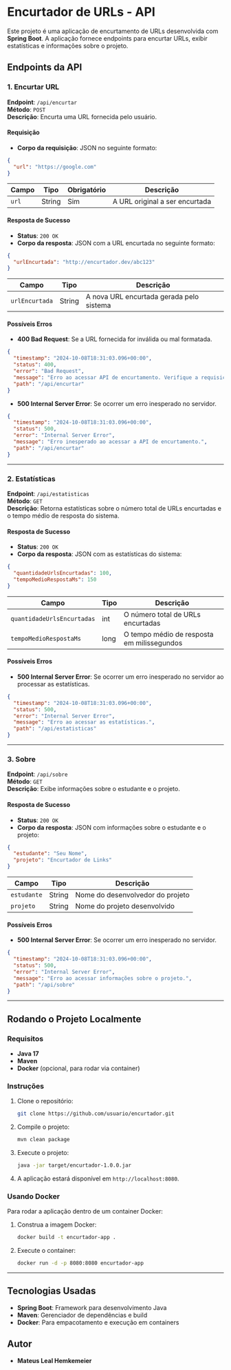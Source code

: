 
# Encurtador de URLs - API

Este projeto é uma aplicação de encurtamento de URLs desenvolvida com **Spring Boot**. A aplicação fornece endpoints para encurtar URLs, exibir estatísticas e informações sobre o projeto.

## Endpoints da API

### 1. Encurtar URL
**Endpoint**: `/api/encurtar`  
**Método**: `POST`  
**Descrição**: Encurta uma URL fornecida pelo usuário.

#### Requisição

- **Corpo da requisição**: JSON no seguinte formato:

```json
{
  "url": "https://google.com"
}
```

| Campo | Tipo   | Obrigatório | Descrição                   |
|-------|--------|-------------|-----------------------------|
| `url` | String | Sim         | A URL original a ser encurtada |

#### Resposta de Sucesso

- **Status**: `200 OK`
- **Corpo da resposta**: JSON com a URL encurtada no seguinte formato:

```json
{
  "urlEncurtada": "http://encurtador.dev/abc123"
}
```

| Campo         | Tipo   | Descrição                           |
|---------------|--------|-------------------------------------|
| `urlEncurtada`| String | A nova URL encurtada gerada pelo sistema |

#### Possíveis Erros

- **400 Bad Request**: Se a URL fornecida for inválida ou mal formatada.

```json
{
  "timestamp": "2024-10-08T18:31:03.096+00:00",
  "status": 400,
  "error": "Bad Request",
  "message": "Erro ao acessar API de encurtamento. Verifique a requisição.",
  "path": "/api/encurtar"
}
```

- **500 Internal Server Error**: Se ocorrer um erro inesperado no servidor.

```json
{
  "timestamp": "2024-10-08T18:31:03.096+00:00",
  "status": 500,
  "error": "Internal Server Error",
  "message": "Erro inesperado ao acessar a API de encurtamento.",
  "path": "/api/encurtar"
}
```

---

### 2. Estatísticas
**Endpoint**: `/api/estatisticas`  
**Método**: `GET`  
**Descrição**: Retorna estatísticas sobre o número total de URLs encurtadas e o tempo médio de resposta do sistema.

#### Resposta de Sucesso

- **Status**: `200 OK`
- **Corpo da resposta**: JSON com as estatísticas do sistema:

```json
{
  "quantidadeUrlsEncurtadas": 100,
  "tempoMedioRespostaMs": 150
}
```

| Campo                        | Tipo   | Descrição                                   |
|------------------------------|--------|---------------------------------------------|
| `quantidadeUrlsEncurtadas`    | int    | O número total de URLs encurtadas           |
| `tempoMedioRespostaMs`        | long   | O tempo médio de resposta em milissegundos  |

#### Possíveis Erros

- **500 Internal Server Error**: Se ocorrer um erro inesperado no servidor ao processar as estatísticas.

```json
{
  "timestamp": "2024-10-08T18:31:03.096+00:00",
  "status": 500,
  "error": "Internal Server Error",
  "message": "Erro ao acessar as estatísticas.",
  "path": "/api/estatisticas"
}
```

---

### 3. Sobre
**Endpoint**: `/api/sobre`  
**Método**: `GET`  
**Descrição**: Exibe informações sobre o estudante e o projeto.

#### Resposta de Sucesso

- **Status**: `200 OK`
- **Corpo da resposta**: JSON com informações sobre o estudante e o projeto:

```json
{
  "estudante": "Seu Nome",
  "projeto": "Encurtador de Links"
}
```

| Campo       | Tipo   | Descrição                           |
|-------------|--------|-------------------------------------|
| `estudante` | String | Nome do desenvolvedor do projeto    |
| `projeto`   | String | Nome do projeto desenvolvido        |

#### Possíveis Erros

- **500 Internal Server Error**: Se ocorrer um erro inesperado no servidor.

```json
{
  "timestamp": "2024-10-08T18:31:03.096+00:00",
  "status": 500,
  "error": "Internal Server Error",
  "message": "Erro ao acessar informações sobre o projeto.",
  "path": "/api/sobre"
}
```

---

## Rodando o Projeto Localmente

### Requisitos

- **Java 17**
- **Maven**
- **Docker** (opcional, para rodar via container)

### Instruções

1. Clone o repositório:
   ```bash
   git clone https://github.com/usuario/encurtador.git
   ```

2. Compile o projeto:
   ```bash
   mvn clean package
   ```

3. Execute o projeto:
   ```bash
   java -jar target/encurtador-1.0.0.jar
   ```

4. A aplicação estará disponível em `http://localhost:8080`.

### Usando Docker

Para rodar a aplicação dentro de um container Docker:

1. Construa a imagem Docker:
   ```bash
   docker build -t encurtador-app .
   ```

2. Execute o container:
   ```bash
   docker run -d -p 8080:8080 encurtador-app
   ```

---

## Tecnologias Usadas

- **Spring Boot**: Framework para desenvolvimento Java
- **Maven**: Gerenciador de dependências e build
- **Docker**: Para empacotamento e execução em containers

## Autor

- **Mateus Leal Hemkemeier**
